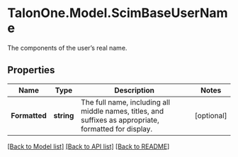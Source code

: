 # TalonOne.Model.ScimBaseUserName
The components of the user’s real name.
## Properties

Name | Type | Description | Notes
------------ | ------------- | ------------- | -------------
**Formatted** | **string** | The full name, including all middle names, titles, and suffixes as appropriate, formatted for display. | [optional] 

[[Back to Model list]](../README.md#documentation-for-models) [[Back to API list]](../README.md#documentation-for-api-endpoints) [[Back to README]](../README.md)

